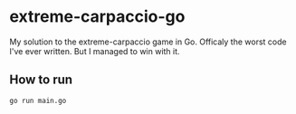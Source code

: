 # extreme-carpaccio-go

My solution to the extreme-carpaccio game in Go. Officaly the worst code I've ever written. But I managed to win with it.

## How to run

```bash
go run main.go
```
